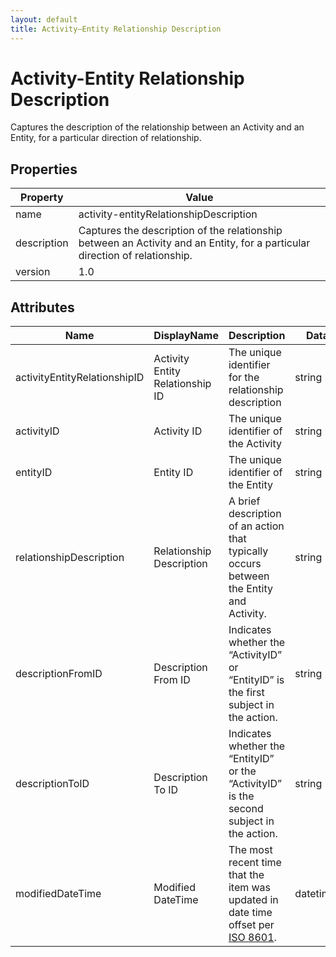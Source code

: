 ```yaml
---
layout: default
title: Activity–Entity Relationship Description
---
```


# Activity-Entity Relationship Description

Captures the description of the relationship between an Activity and an Entity, for a particular direction of relationship.

## Properties

| Property    | Value                                                        |
| ----------- | ------------------------------------------------------------ |
| name        | activity-entityRelationshipDescription                       |
| description | Captures the description of the relationship between an Activity and an Entity, for a particular direction of relationship. |
| version     | 1.0                                                          |

## Attributes 

| Name         | DisplayName   | Description                           | DataType | Required? | isNullable |
| ------------ | ------------- | ------------------------------------- | -------- | --------- | ---------- |
| activityEntityRelationshipID | Activity Entity Relationship ID | The unique identifier for the relationship description | string | yes | false |
| activityID   | Activity ID   | The unique identifier of the Activity | string   | yes       | false      |
| entityID | Entity ID | The unique identifier of the Entity                          | string   | yes       | false      |
| relationshipDescription | Relationship Description | A brief description of an action that typically occurs between the Entity and Activity. | string | yes | false |
| descriptionFromID | Description From ID | Indicates whether the “ActivityID” or “EntityID” is the first subject in the action. | string | no | true |
| descriptionToID | Description To ID | Indicates whether the “EntityID” or the “ActivityID” is the second subject in the action. | string | no | true |
| modifiedDateTime             | Modified DateTime               | The most recent time that the item was updated in date time offset per [ISO 8601](https://www.wikipedia.org/wiki/ISO_8601). | datetimeoffset | no        | true       |
